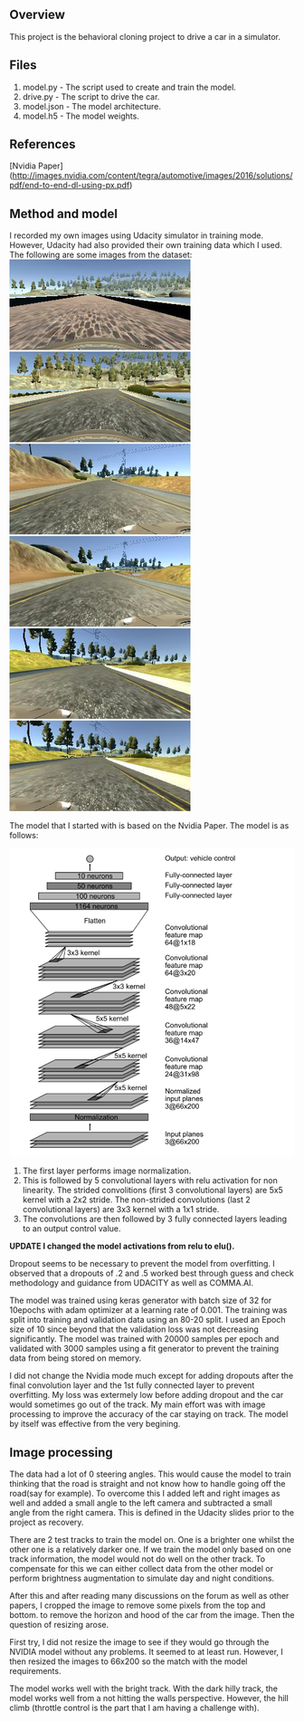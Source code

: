 ## Overview ##

This project is the behavioral cloning project to drive a car in a simulator.

## Files ##
1. model.py - The script used to create and train the model.
1. drive.py - The script to drive the car.
1. model.json - The model architecture.
1. model.h5 - The model weights.

## References ##

[Nvidia Paper] (http://images.nvidia.com/content/tegra/automotive/images/2016/solutions/pdf/end-to-end-dl-using-px.pdf)

## Method and model ##

I recorded my own images using Udacity simulator in training mode. However, Udacity had also provided their own training data which I used. The following are some images from the dataset:
![alt tag](data/Sample_images/Image1.jpg)
![alt tag](data/Sample_images/Image2.jpg)
![alt tag](data/Sample_images/Image3.jpg)
![alt tag](data/Sample_images/Image4.jpg)
![alt tag](data/Sample_images/Image5.jpg)
![alt tag](data/Sample_images/Image6.jpg)

The model that I started with is based on the Nvidia Paper. The model is as follows:

![alt tag](model_nvidia.png)
1. The first layer performs image normalization.
2. This is followed by 5 convolutional layers with relu activation for non linearity. The strided convolitions (first 3 convolutional layers) are 5x5 kernel with a 2x2 stride. The non-strided convolutions (last 2 convolutional layers) are 3x3 kernel with a 1x1 stride.
3. The convolutions are then followed by 3 fully connected layers leading to an output control value.

**UPDATE I changed the model activations from relu to elu().**

Dropout seems to be necessary to prevent the model from overfitting. I observed that a dropouts of .2 and .5 worked best through guess and check methodology and guidance from UDACITY as well as COMMA.AI.

The model was trained using keras generator with batch size of 32 for 10epochs with adam optimizer at a learning rate of 0.001. The training was split into training and validation data using an 80-20 split. I used an Epoch size of 10 since beyond that the validation loss was not decreasing significantly. The model was trained with 20000 samples per epoch and validated with 3000 samples using a fit generator to prevent the training data from being stored on memory.

I did not change the Nvidia mode much except for adding dropouts after the final convolution layer and the 1st fully connected layer to prevent overfitting. My loss was extermely low before adding dropout and the car would sometimes go out of the track. My main effort was with image processing to improve the accuracy of the car staying on track. The model by itself was effective from the very begining.

## Image processing ##

The data had a lot of 0 steering angles. This would cause the model to train thinking that the road is straight and not know how to handle going off the road(say for example). To overcome this I added left and right images as well and added a small angle to the left camera and subtracted a small angle from the right camera. This is defined in the Udacity slides prior to the project as recovery.

There are 2 test tracks to train the model on. One is a brighter one whilst the other one is a relatively darker one. If we train the model only based on one track information, the model would not do well on the other track. To compensate for this we can either collect data from the other model or perform brightness augmentation to simulate day and night conditions.

After this and after reading many discussions on the forum as well as other papers, I cropped the image to remove some pixels from the top and bottom. to remove the horizon and hood of the car from the image. Then the question of resizing arose.

First try, I did not resize the image to see if they would go through the NVIDIA model without any problems. It seemed to at least run. However, I then resized the images to 66x200 so the match with the model requirements.

The model works well with the bright track. With the dark hilly track, the model works well from a not hitting the walls perspective. However, the hill climb (throttle control is the part that I am having a challenge with).


